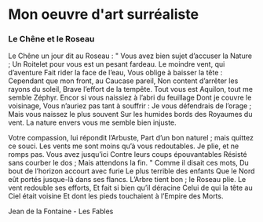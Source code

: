 # Mon oeuvre d'art surréaliste

### Le Chêne et le Roseau

Le Chêne un jour dit au Roseau :
" Vous avez bien sujet d’accuser la Nature ;
Un Roitelet pour vous est un pesant fardeau.
Le moindre vent, qui d’aventure
Fait rider la face de l’eau,
Vous oblige à baisser la tête :
Cependant que mon front, au Caucase pareil,
Non content d’arrêter les rayons du soleil,
Brave l’effort de la tempête.
Tout vous est Aquilon, tout me semble Zéphyr.
Encor si vous naissiez à l’abri du feuillage
Dont je couvre le voisinage,
Vous n’auriez pas tant à souffrir :
Je vous défendrais de l’orage ;
Mais vous naissez le plus souvent
Sur les humides bords des Royaumes du vent.
La nature envers vous me semble bien injuste.

Votre compassion, lui répondit l’Arbuste,
Part d’un bon naturel ; mais quittez ce souci.
Les vents me sont moins qu’à vous redoutables.
Je plie, et ne romps pas. Vous avez jusqu’ici
Contre leurs coups épouvantables
Résisté sans courber le dos ;
Mais attendons la fin. " Comme il disait ces mots,
Du bout de l’horizon accourt avec furie
Le plus terrible des enfants
Que le Nord eût portés jusque-là dans ses flancs.
L’Arbre tient bon ; le Roseau plie.
Le vent redouble ses efforts,
Et fait si bien qu’il déracine
Celui de qui la tête au Ciel était voisine
Et dont les pieds touchaient à l’Empire des Morts.

Jean de la Fontaine - Les Fables
